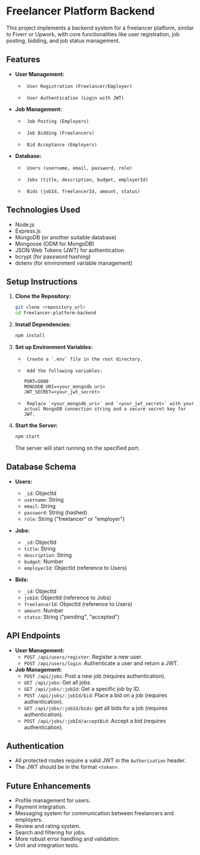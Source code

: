 # Freelancer Platform Backend

This project implements a backend system for a freelancer platform, similar to Fiverr or Upwork, with core functionalities like user registration, job posting, bidding, and job status management.

## Features

-   **User Management:**
    -      User Registration (Freelancer/Employer)
    -      User Authentication (Login with JWT)
-   **Job Management:**
    -      Job Posting (Employers)
    -      Job Bidding (Freelancers)
    -      Bid Acceptance (Employers)
-   **Database:**
    -      Users (username, email, password, role)
    -      Jobs (title, description, budget, employerId)
    -      Bids (jobId, freelancerId, amount, status)

## Technologies Used

-   Node.js
-   Express.js
-   MongoDB (or another suitable database)
-   Mongoose (ODM for MongoDB)
-   JSON Web Tokens (JWT) for authentication
-   bcrypt (for password hashing)
-   dotenv (for environment variable management)

## Setup Instructions

1.  **Clone the Repository:**

    ```bash
    git clone <repository_url>
    cd freelancer-platform-backend
    ```

2.  **Install Dependencies:**

    ```bash
    npm install
    ```

3.  **Set up Environment Variables:**

    -      Create a `.env` file in the root directory.
    -      Add the following variables:

        ```
        PORT=5000
        MONGODB_URI=<your_mongodb_uri>
        JWT_SECRET=<your_jwt_secret>
        ```

    -      Replace `<your_mongodb_uri>` and `<your_jwt_secret>` with your actual MongoDB connection string and a secure secret key for JWT.

4.  **Start the Server:**

    ```bash
    npm start
    ```

    The server will start running on the specified port.

## Database Schema

-   **Users:**
    -   `_id`: ObjectId
    -   `username`: String
    -   `email`: String
    -   `password`: String (hashed)
    -   `role`: String ("freelancer" or "employer")

-   **Jobs:**
    -   `_id`: ObjectId
    -   `title`: String
    -   `description`: String
    -   `budget`: Number
    -   `employerId`: ObjectId (reference to Users)

-   **Bids:**
    -   `_id`: ObjectId
    -   `jobId`: ObjectId (reference to Jobs)
    -   `freelancerId`: ObjectId (reference to Users)
    -   `amount`: Number
    -   `status`: String ("pending", "accepted")

## API Endpoints

-   **User Management:**
    -   `POST /api/users/register`: Register a new user.
    -   `POST /api/users/login`: Authenticate a user and return a JWT.
-   **Job Management:**
    -   `POST /api/jobs`: Post a new job (requires authentication).
    -   `GET /api/jobs`: Get all jobs.
    -   `GET /api/jobs/:jobId`: Get a specific job by ID.
    -   `POST /api/jobs/:jobId/bid`: Place a bid on a job (requires authentication).
    -   `GET /api/jobs/:jobId/bids`: get all bids for a job (requires authentication).
    -   `POST /api/jobs/:jobId/acceptBid`: Accept a bid (requires authentication).

## Authentication

-   All protected routes require a valid JWT in the `Authorization` header.
-   The JWT should be in the format `<token>`.

## Future Enhancements

-   Profile management for users.
-   Payment integration.
-   Messaging system for communication between freelancers and employers.
-   Review and rating system.
-   Search and filtering for jobs.
-   More robust error handling and validation.
-   Unit and integration tests.